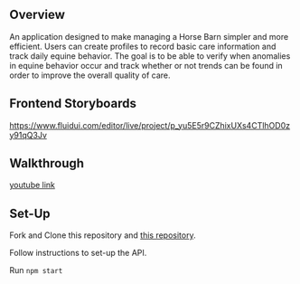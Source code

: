 
## Overview
An application designed to make managing a Horse Barn simpler and more efficient. Users can create profiles to record basic care information and track daily equine behavior. The goal is to be able to verify when anomalies in equine behavior occur and track whether or not trends can be found in order to improve the overall quality of care.

## Frontend Storyboards

https://www.fluidui.com/editor/live/project/p_yu5E5r9CZhixUXs4CTlhOD0zy91qQ3Jv 

## Walkthrough

[youtube link](https://youtu.be/LR8W5VMKaxQ "Link to video walkthrough")

## Set-Up

Fork and Clone this repository and [this repository](https://github.com/melnock/barn-management-api "this repository"). 

Follow instructions to set-up the API.

Run `npm start`






